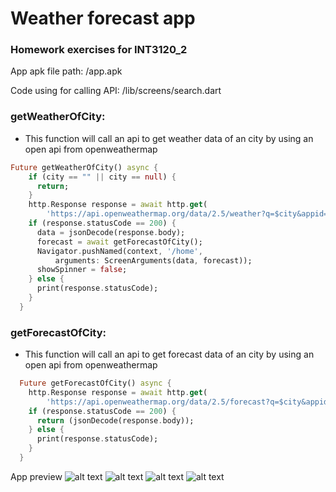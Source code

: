 # Weather forecast app

### Homework exercises for INT3120_2

App apk file path: /app.apk

Code using for calling API: /lib/screens/search.dart
### getWeatherOfCity: 
- This function will call an api to get weather data of an city by using an open api from openweathermap
```dart
Future getWeatherOfCity() async {
    if (city == "" || city == null) {
      return;
    }
    http.Response response = await http.get(
        'https://api.openweathermap.org/data/2.5/weather?q=$city&appid=36891560b96f6d92de4896361eadc34a&units=metric');
    if (response.statusCode == 200) {
      data = jsonDecode(response.body);
      forecast = await getForecastOfCity();
      Navigator.pushNamed(context, '/home',
          arguments: ScreenArguments(data, forecast));
      showSpinner = false;
    } else {
      print(response.statusCode);
    }
  }
```

### getForecastOfCity:
+ This function will call an api to get forecast data of an city by using an open api from openweathermap
```dart
  Future getForecastOfCity() async {
    http.Response response = await http.get(
        'https://api.openweathermap.org/data/2.5/forecast?q=$city&appid=36891560b96f6d92de4896361eadc34a&units=metric');
    if (response.statusCode == 200) {
      return (jsonDecode(response.body));
    } else {
      print(response.statusCode);
    }
  }

```

App preview
![alt text](./screenshots/Screenshot_1.png)
![alt text](./screenshots/Screenshot_2.png)
![alt text](./screenshots/Screenshot_3.png)
![alt text](./screenshots/Screenshot_4.png)